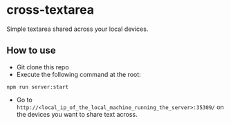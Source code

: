 # cross-textarea

Simple textarea shared across your local devices.

## How to use

- Git clone this repo
- Execute the following command at the root:

```
npm run server:start
```

- Go to `http://<local_ip_of_the_local_machine_running_the_server>:35309/` on the devices you want to share text across.
